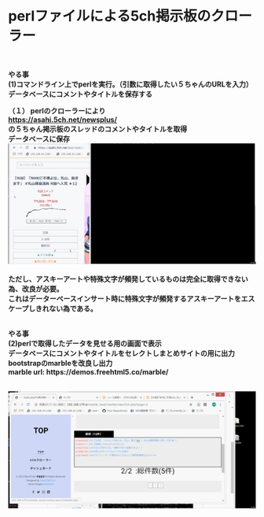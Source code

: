 # perlファイルによる5ch掲示板のクローラー
<br>

<b>やる事<b><br>
(1)コマンドライン上でperlを実行。（引数に取得したい５ちゃんのURLを入力）
<br>データベースにコメントやタイトルを保存する

（１）
perlのクローラーにより<br>
https://asahi.5ch.net/newsplus/<br>
の５ちゃん掲示板のスレッドのコメントやタイトルを取得<br>
データベースに保存
![result](https://github.com/yuki12020/images/blob/master/perl.gif)
<br>
<br>
ただし、アスキーアートや特殊文字が頻発しているものは完全に取得できない為、改良が必要。
<br>
これはデーターベースインサート時に特殊文字が頻発するアスキーアートをエスケープしきれない為である。
<br>

<br>
<b>やる事<b><br>
(2)perlで取得したデータを見せる用の画面で表示
  <br>データベースにコメントやタイトルをセレクトしまとめサイトの用に出力
  <br>bootstrapのmarbleを改良し出力<br>
  marble url: https://demos.freehtml5.co/marble/<br>
  <br>
  
![result2](https://github.com/yuki12020/images/blob/master/view.gif)
  
